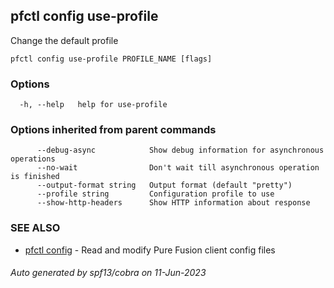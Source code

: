 ## pfctl config use-profile

Change the default profile

```
pfctl config use-profile PROFILE_NAME [flags]
```

### Options

```
  -h, --help   help for use-profile
```

### Options inherited from parent commands

```
      --debug-async            Show debug information for asynchronous operations
      --no-wait                Don't wait till asynchronous operation is finished
      --output-format string   Output format (default "pretty")
      --profile string         Configuration profile to use
      --show-http-headers      Show HTTP information about response
```

### SEE ALSO

* [pfctl config](pfctl_config.md)	 - Read and modify Pure Fusion client config files

###### Auto generated by spf13/cobra on 11-Jun-2023
